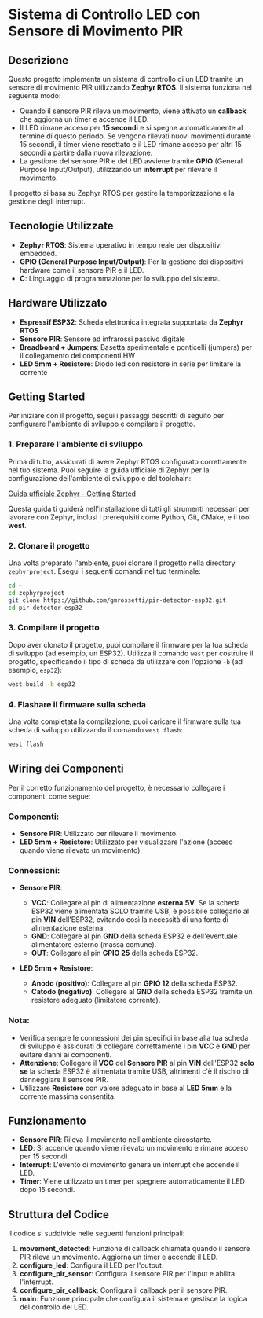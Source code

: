 # Sistema di Controllo LED con Sensore di Movimento PIR

## Descrizione

Questo progetto implementa un sistema di controllo di un LED tramite un sensore di movimento PIR utilizzando **Zephyr RTOS**. Il sistema funziona nel seguente modo:

- Quando il sensore PIR rileva un movimento, viene attivato un **callback** che aggiorna un timer e accende il LED.
- Il LED rimane acceso per **15 secondi** e si spegne automaticamente al termine di questo periodo. Se vengono rilevati nuovi movimenti durante i 15 secondi, il timer viene resettato e il LED rimane acceso per altri 15 secondi a partire dalla nuova rilevazione.
- La gestione del sensore PIR e del LED avviene tramite **GPIO** (General Purpose Input/Output), utilizzando un **interrupt** per rilevare il movimento.

Il progetto si basa su Zephyr RTOS per gestire la temporizzazione e la gestione degli interrupt.

## Tecnologie Utilizzate

- **Zephyr RTOS**: Sistema operativo in tempo reale per dispositivi embedded.
- **GPIO (General Purpose Input/Output)**: Per la gestione dei dispositivi hardware come il sensore PIR e il LED.
- **C**: Linguaggio di programmazione per lo sviluppo del sistema.

## Hardware Utilizzato

- **Espressif ESP32**: Scheda elettronica integrata supportata da **Zephyr RTOS**
- **Sensore PIR**: Sensore ad infrarossi passivo digitale
- **Breadboard + Jumpers**: Basetta sperimentale e ponticelli (jumpers) per il collegamento dei componenti HW
- **LED 5mm + Resistore**: Diodo led con resistore in serie per limitare la corrente

## Getting Started

Per iniziare con il progetto, segui i passaggi descritti di seguito per configurare l'ambiente di sviluppo e compilare il progetto.

### 1. Preparare l'ambiente di sviluppo

Prima di tutto, assicurati di avere Zephyr RTOS configurato correttamente nel tuo sistema. Puoi seguire la guida ufficiale di Zephyr per la configurazione dell'ambiente di sviluppo e del toolchain:

[Guida ufficiale Zephyr - Getting Started](https://docs.zephyrproject.org/latest/develop/getting_started/index.html)

Questa guida ti guiderà nell'installazione di tutti gli strumenti necessari per lavorare con Zephyr, inclusi i prerequisiti come Python, Git, CMake, e il tool **west**.

### 2. Clonare il progetto

Una volta preparato l'ambiente, puoi clonare il progetto nella directory `zephyrproject`. Esegui i seguenti comandi nel tuo terminale:

```bash
cd ~
cd zephyrproject
git clone https://github.com/gmrossetti/pir-detector-esp32.git
cd pir-detector-esp32

```

### 3. Compilare il progetto

Dopo aver clonato il progetto, puoi compilare il firmware per la tua scheda di sviluppo (ad esempio, un ESP32). Utilizza il comando `west` per costruire il progetto, specificando il tipo di scheda da utilizzare con l'opzione `-b` (ad esempio, `esp32`):

```bash
west build -b esp32
```

### 4. Flashare il firmware sulla scheda

Una volta completata la compilazione, puoi caricare il firmware sulla tua scheda di sviluppo utilizzando il comando `west flash`:

```bash
west flash
```

## Wiring dei Componenti

Per il corretto funzionamento del progetto, è necessario collegare i componenti come segue:

### Componenti:
- **Sensore PIR**: Utilizzato per rilevare il movimento.
- **LED 5mm + Resistore**: Utilizzato per visualizzare l'azione (acceso quando viene rilevato un movimento).

### Connessioni:

- **Sensore PIR**:
  - **VCC**: Collegare al pin di alimentazione **esterna** **5V**. Se la scheda ESP32 viene alimentata SOLO tramite USB, è possibile collegarlo al pin **VIN** dell'ESP32, evitando così la necessità di una fonte di alimentazione esterna.
  - **GND**: Collegare al pin **GND** della scheda ESP32 e dell'eventuale alimentatore esterno (massa comune).
  - **OUT**: Collegare al pin **GPIO 25** della scheda ESP32.

- **LED 5mm + Resistore**:
  - **Anodo (positivo)**: Collegare al pin **GPIO 12** della scheda ESP32.
  - **Catodo (negativo)**: Collegare al **GND** della scheda ESP32 tramite un resistore adeguato (limitatore corrente).

### Nota:
- Verifica sempre le connessioni dei pin specifici in base alla tua scheda di sviluppo e assicurati di collegare correttamente i pin **VCC** e **GND** per evitare danni ai componenti.
- **Attenzione**: Collegare il **VCC** del **Sensore PIR** al pin **VIN** dell'ESP32 **solo se** la scheda ESP32 è alimentata tramite USB, altrimenti c'è il rischio di danneggiare il sensore PIR.
- Utilizzare **Resistore** con valore adeguato in base al **LED 5mm** e la corrente massima consentita.

## Funzionamento

- **Sensore PIR**: Rileva il movimento nell'ambiente circostante.
- **LED**: Si accende quando viene rilevato un movimento e rimane acceso per 15 secondi.
- **Interrupt**: L'evento di movimento genera un interrupt che accende il LED.
- **Timer**: Viene utilizzato un timer per spegnere automaticamente il LED dopo 15 secondi.

## Struttura del Codice

Il codice si suddivide nelle seguenti funzioni principali:

1. **movement_detected**: Funzione di callback chiamata quando il sensore PIR rileva un movimento. Aggiorna un timer e accende il LED.
2. **configure_led**: Configura il LED per l'output.
3. **configure_pir_sensor**: Configura il sensore PIR per l'input e abilita l'interrupt.
4. **configure_pir_callback**: Configura il callback per il sensore PIR.
5. **main**: Funzione principale che configura il sistema e gestisce la logica del controllo del LED.

